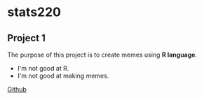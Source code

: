 # stats220
## Project 1
The purpose of this project is to create memes using **R language**.

* I'm not good at R.
* I'm not good at making memes.

  
[Github](https://github.com/)
